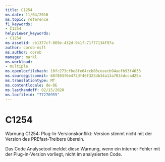 ```yaml
---
title: C1254
ms.date: 11/04/2016
ms.topic: reference
f1_keywords:
- C1254
helpviewer_keywords:
- C1254
ms.assetid: cb1377cf-869e-432d-941f-71f77134f97a
author: corob-msft
ms.author: corob
manager: markl
ms.workload:
- multiple
ms.openlocfilehash: 10fc273cfbe8fe64ccb86ceaecb94aefb93f4633
ms.sourcegitcommit: 68f893f6e472df46f323db34a13a7034dccad25a
ms.translationtype: MT
ms.contentlocale: de-DE
ms.lasthandoff: 02/15/2020
ms.locfileid: "77270955"
---
```

# <a name="c1254"></a>C1254
Warnung C1254: Plug-In-Versionskonflikt: Version stimmt nicht mit der Version des PREfast-Treibers überein.

 Das Code Analysetool meldet diese Warnung, wenn ein interner Fehler mit der Plug-in-Version vorliegt, nicht im analysierten Code.
